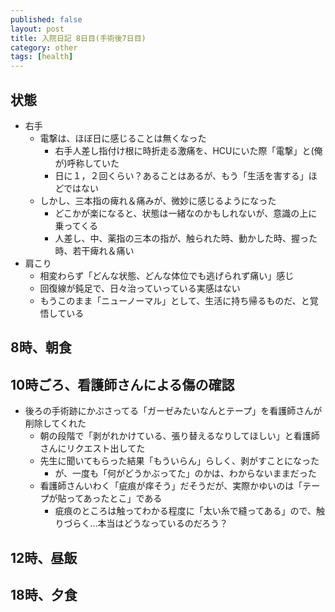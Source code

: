 ```yaml
---
published: false
layout: post
title: 入院日記 8日目(手術後7日目)
category: other
tags: [health]
---
```


## 状態

- 右手
  - 電撃は、ほぼ日に感じることは無くなった
    - 右手人差し指付け根に時折走る激痛を、HCUにいた際「電撃」と(俺が)呼称していた
    - 日に１，２回くらい？あることはあるが、もう「生活を害する」ほどではない
  - しかし、三本指の痺れ＆痛みが、微妙に感じるようになった
    - どこかが楽になると、状態は一緒なのかもしれないが、意識の上に乗ってくる
    - 人差し、中、薬指の三本の指が、触られた時、動かした時、握った時、若干痺れ＆痛い
- 肩こり
  - 相変わらず「どんな状態、どんな体位でも逃げられず痛い」感じ
  - 回復線が鈍足で、日々治っていっている実感はない
  - もうこのまま「ニューノーマル」として、生活に持ち帰るものだ、と覚悟している

## 8時、朝食

## 10時ごろ、看護師さんによる傷の確認

- 後ろの手術跡にかぶさってる「ガーゼみたいなんとテープ」を看護師さんが削除してくれた
  - 朝の段階で「剥がれかけている、張り替えるなりしてほしい」と看護師さんにリクエスト出してた
  - 先生に聞いてもらった結果「もういらん」らしく、剥がすことになった
    - が、一度も「何がどうかぶってた」のかは、わからないままだった
  - 看護師さんいわく「疵痕が痒そう」だそうだが、実際かゆいのは「テープが貼ってあったとこ」である
    - 疵痕のところは触ってわかる程度に「太い糸で縫ってある」ので、触りづらく…本当はどうなっているのだろう？

## 12時、昼飯

## 18時、夕食

  